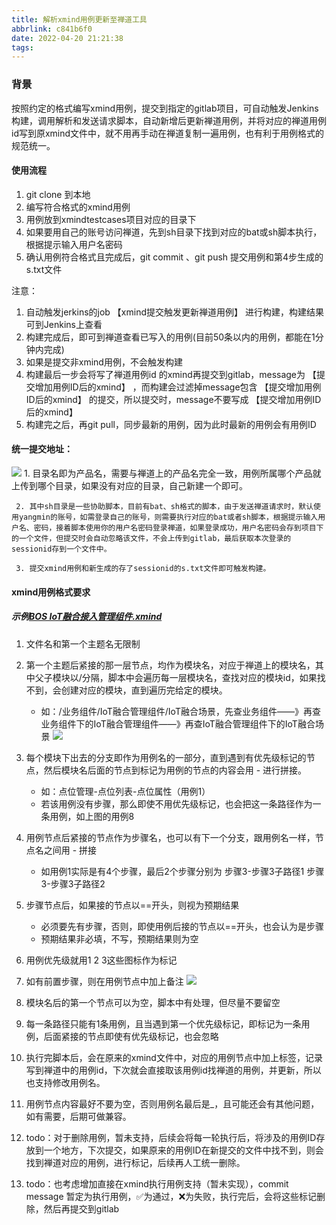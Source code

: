 ```yaml
---
title: 解析xmind用例更新至禅道工具
abbrlink: c841b6f0
date: 2022-04-20 21:21:38
tags:
---
```

### 背景
按照约定的格式编写xmind用例，提交到指定的gitlab项目，可自动触发Jenkins构建，调用解析和发送请求脚本，自动新增后更新禅道用例，并将对应的禅道用例id写到原xmind文件中，就不用再手动在禅道复制一遍用例，也有利于用例格式的规范统一。
<!-- more -->
#### 使用流程
1. git clone  到本地
2. 编写符合格式的xmind用例
3. 用例放到xmindtestcases项目对应的目录下
4. 如果要用自己的账号访问禅道，先到sh目录下找到对应的bat或sh脚本执行，根据提示输入用户名密码
5. 确认用例符合格式且完成后，git commit 、git push 提交用例和第4步生成的s.txt文件

注意：
1. 自动触发jerkins的job 【xmind提交触发更新禅道用例】 进行构建，构建结果可到Jenkins上查看
2. 构建完成后，即可到禅道查看已写入的用例(目前50条以内的用例，都能在1分钟内完成)
3. 如果是提交非xmind用例，不会触发构建
4. 构建最后一步会将写了禅道用例id 的xmind再提交到gitlab，message为 【提交增加用例ID后的xmind】 ，而构建会过滤掉message包含 【提交增加用例ID后的xmind】 的提交，所以提交时，message不要写成 【提交增加用例ID后的xmind】 
5. 构建完之后，再git pull，同步最新的用例，因为此时最新的用例会有用例ID

####  统一提交地址：
![](https://p.ipic.vip/i2usm6.png)
	 1. 目录名即为产品名，需要与禅道上的产品名完全一致，用例所属哪个产品就上传到哪个目录，如果没有对应的目录，自己新建一个即可。
	 
	 2. 其中sh目录是一些协助脚本，目前有bat、sh格式的脚本，由于发送禅道请求时，默认使用yangmin的账号，如需登录自己的账号，则需要执行对应的bat或者sh脚本，根据提示输入用户名、密码，接着脚本使用你的用户名密码登录禅道，如果登录成功，用户名密码会存到项目下的一个文件，但提交时会自动忽略该文件，不会上传到gitlab，最后获取本次登录的sessionid存到一个文件中。
	 
	 3. 提交xmind用例和新生成的存了sessionid的s.txt文件即可触发构建。

#### xmind用例格式要求
##### 示例[BOS IoT融合接入管理组件.xmind](http://test-doc.rickricks.net/server/index.php?s=/api/attachment/visitFile/sign/57e78acb72d9fba399cf34eb336e11d3 "[BOS IoT融合接入管理组件.xmind")
1. 文件名和第一个主题名无限制

2. 第一个主题后紧接的那一层节点，均作为模块名，对应于禅道上的模块名，其中父子模块以/分隔，脚本中会遍历每一层模块名，查找对应的模块id，如果找不到，会创建对应的模块，直到遍历完给定的模块。
	- 如：/业务组件/IoT融合管理组件/IoT融合场景，先查业务组件——》再查业务组件下的IoT融合管理组件——》再查IoT融合管理组件下的IoT融合场景
![](https://p.ipic.vip/9kj43k.png)
	
3. 每个模块下出去的分支即作为用例名的一部分，直到遇到有优先级标记的节点，然后模块名后面的节点到标记为用例的节点的内容会用 - 进行拼接。
	 - 如：点位管理-点位列表-点位属性（用例1）
	 - 若该用例没有步骤，那么即使不用优先级标记，也会把这一条路径作为一条用例，如上图的用例8
	 
4. 用例节点后紧接的节点作为步骤名，也可以有下一个分支，跟用例名一样，节点名之间用 - 拼接
	- 如用例1实际是有4个步骤，最后2个步骤分别为 步骤3-步骤3子路径1 步骤3-步骤3子路径2
	
5. 步骤节点后，如果接的节点以==开头，则视为预期结果
	- 必须要先有步骤，否则，即使用例后接的节点以==开头，也会认为是步骤
	- 预期结果非必填，不写，预期结果则为空
	
6. 用例优先级就用1 2 3这些图标作为标记

7. 如有前置步骤，则在用例节点中加上备注
![](https://p.ipic.vip/xwqxj6.png)

8. 模块名后的第一个节点可以为空，脚本中有处理，但尽量不要留空

9.  每一条路径只能有1条用例，且当遇到第一个优先级标记，即标记为一条用例，后面紧接的节点即使有优先级标记，也会忽略

10. 执行完脚本后，会在原来的xmind文件中，对应的用例节点中加上标签，记录写到禅道中的用例id，下次就会直接取该用例id找禅道的用例，并更新，所以也支持修改用例名。
11. 用例节点内容最好不要为空，否则用例名最后是_，且可能还会有其他问题，如有需要，后期可做兼容。
12. todo：对于删除用例，暂未支持，后续会将每一轮执行后，将涉及的用例ID存放到一个地方，下次提交，如果原来的用例ID在新提交的文件中找不到，则会找到禅道对应的用例，进行标记，后续再人工统一删除。
13. todo：也考虑增加直接在xmind执行用例支持（暂未实现），commit message 暂定为执行用例，✅为通过，❌为失败，执行完后，会将这些标记删除，然后再提交到gitlab